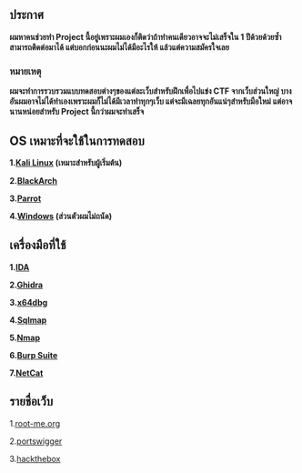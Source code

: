 ## ประกาศ
**ผมหาคนช่วยทำ Project นี้อยู่เพราะผมเองก็ติดว่าถ้าทำคนเดียวอาจจะไม่เสร็จใน 1 ปีด้วยด้วยซ้ำ สามารถติดต่อมาได้ แต่บอกก่อนนะผมไม่ได้มีอะไรให้ แล้วแต่ความสมัครใจเลย**

### หมายเหตุ
**ผมจะทำการรวบรวมแบบทดสอบต่างๆของแต่ละเว็บสำหรับฝึกเพื่อไปแข่ง CTF จากเว็บส่วนใหญ่ บางอันผมอาจไม่ได้ทำเองเพราะผมก็ไม่ได้มีเวลาทำทุกๆเว็บ แต่จะมีเฉลยทุกอันแน่ๆสำหรับมือใหม่ แต่อาจนานหน่อยสำหรับ Project นี้กว่าผมจะทำเสร็จ**

## OS เหมาะที่จะใช้ในการทดสอบ
**1.[Kali Linux](https://www.kali.org/get-kali/) (เหมาะสำหรับผู้เริ่มต้น)**

**2.[BlackArch](https://blackarch.org/)**

**3.[Parrot](https://www.parrotsec.org/)**

**4.[Windows](https://www.microsoft.com/th-th/software-download/) (ส่วนตัวผมไม่ถนัด)**

## เครื่องมือที่ใช้
**1.[IDA](https://hex-rays.com/ida-free/#download)**

**2.[Ghidra](https://github.com/NationalSecurityAgency/ghidra)**

**3.[x64dbg](https://x64dbg.com/)**

**4.[Sqlmap](https://github.com/sqlmapproject/sqlmap)**

**5.[Nmap](https://nmap.org/download.html)**

**6.[Burp Suite](https://portswigger.net/burp/releases/professional-community-2023-9-4?requestededition=community&requestedplatform=)**

**7.[NetCat](https://www.kali.org/tools/netcat/)**

## รายชื่อเว็บ
1.[root-me.org](https://www.root-me.org/)

2.[portswigger](https://portswigger.net/)

3.[hackthebox](https://www.hackthebox.com/)

